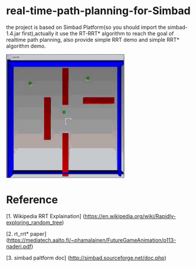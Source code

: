 # real-time-path-planning-for-Simbad
   the project is based on Simbad Platform(so you should import the simbad-1.4.jar first),actually it use the RT-RRT* algorithm to reach the goal of realtime path planning, also provide simple RRT demo and simple RRT* algorithm demo.

![Simulation Result](https://raw.githubusercontent.com/Peng154/real-time-path-planning-for-Simbad/master/rt_rrt_star.gif)

# Reference
[1. Wikipedia RRT Explaination] (https://en.wikipedia.org/wiki/Rapidly-exploring_random_tree)

[2. rt_rrt* paper] (https://mediatech.aalto.fi/~phamalainen/FutureGameAnimation/p113-naderi.pdf)

[3. simbad paltform doc] (http://simbad.sourceforge.net/doc.php)
